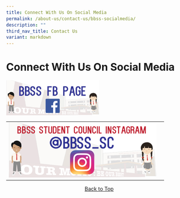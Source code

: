 ```yaml
---
title: Connect With Us On Social Media
permalink: /about-us/contact-us/bbss-socialmedia/
description: ""
third_nav_title: Contact Us
variant: markdown
---
```

<a id="top"></a>

# Connect With Us On Social Media


<a href="https://www.facebook.com/BukitBatokSecondarySchool/" target="_blank"><img src="/images/Bbss%20e%20open%20house%202022/bbss-fb.png" style="width:50%;float:center"></a>

|   |   |
|---|---|
| <a href="https://www.instagram.com/bbss_sc/" target="_blank"><img src="/images/Bbss%20e%20open%20house%202022/bbss_sc.png" style="width:100%"></a>  | 


<center><a href="#top">Back to Top</a></center>